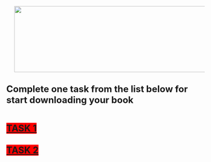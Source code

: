 <h2 style="text-align: left;">&nbsp; &nbsp; &nbsp; &nbsp; &nbsp; <a href="https://blogger.googleusercontent.com/img/b/R29vZ2xl/AVvXsEhn_2btgG9h1aYitaleO047CPXEomfV8dj54BLIcuGEK1ktjoeKusYItO6CZXN4BcxxMQmwtP1ZtYFW0c4E-2tCESL0A0Oca77K90fQcIsf8IzSnN3JPTae5Ol3Q1VrKu1ok4clIKoKwMK6oFM-1I1VMMcYW4C2U2UzYIj0exVpKYeMBhLn96JkqJpkZ1Y/s928/1.jpg" style="margin-left: 1em; margin-right: 1em; text-align: center;"><img border="0" data-original-height="146" data-original-width="928" height="175" src="https://blogger.googleusercontent.com/img/b/R29vZ2xl/AVvXsEhn_2btgG9h1aYitaleO047CPXEomfV8dj54BLIcuGEK1ktjoeKusYItO6CZXN4BcxxMQmwtP1ZtYFW0c4E-2tCESL0A0Oca77K90fQcIsf8IzSnN3JPTae5Ol3Q1VrKu1ok4clIKoKwMK6oFM-1I1VMMcYW4C2U2UzYIj0exVpKYeMBhLn96JkqJpkZ1Y/w656-h175/1.jpg" width="656" /></a></h2><div><h2 style="text-align: left;"><span style="font-size: x-large;"><div>Complete one task from the list below for start downloading your book</div><br /></span></h2></div><div><span style="font-size: x-large;"><b><a href="https://smrturl.co/o/442569/53374878?s1=" style="background-color: red;">TASK 1</a></b></span></div><div><span style="font-size: x-large;"><b><br /></b></span></div><div><span style="font-size: x-large;"><b><a href="https://smrturl.co/o/442569/53385244?s1=" style="background-color: red;">TASK 2</a></b></span></div><div><span style="font-size: x-large;"><b><br /></b></span></div><div><span style="font-size: x-large;"><b><a href="https://smrturl.co/o/442569/53380771?s1=" style="background-color: red;">
